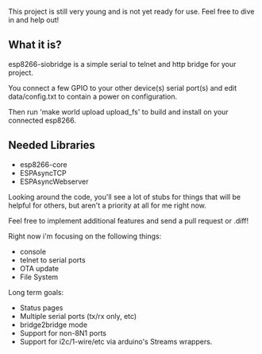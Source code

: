 This project is still very young and is not yet ready for use. Feel free to dive in and help out!

What it is?
-----------
esp8266-siobridge is a simple serial to telnet and http bridge for your
project.

You connect a few GPIO to your other device(s) serial port(s) and edit
data/config.txt to contain a power on configuration.

Then run 'make world upload upload_fs' to build and install on your
connected esp8266.


Needed Libraries
----------------
* esp8266-core
* ESPAsyncTCP
* ESPAsyncWebserver


Looking around the code, you'll see a lot of stubs for things that will be
helpful for others, but aren't a priority at all for me right now.

Feel free to implement additional features and send a pull request or .diff!

Right now i'm focusing on the following things:
* console
* telnet to serial ports
* OTA update
* File System


Long term goals:
* Status pages
* Multiple serial ports (tx/rx only, etc)
* bridge2bridge mode
* Support for non-8N1 ports
* Support for i2c/1-wire/etc via arduino's Streams wrappers.
